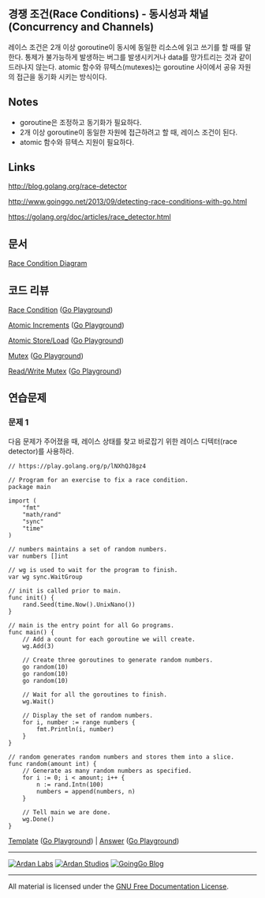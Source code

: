 ## 경쟁 조건(Race Conditions) - 동시성과 채널(Concurrency and Channels)

레이스 조건은 2개 이상 goroutine이 동시에 동일한 리소스에 읽고 쓰기를 할 때를 말한다. 통제가 불가능하게 발생하는 버그를 발생시키거나 data를 망가트리는 것과 같이 드러나지 않는다. atomic 함수와 뮤텍스(mutexes)는 goroutine 사이에서 공유 자원의 접근을 동기화 시키는 방식이다.

## Notes

* goroutine은 조정하고 동기화가 필요하다.
* 2개 이상 goroutine이 동일한 자원에 접근하려고 할 때, 레이스 조건이 된다.
* atomic 함수와 뮤텍스 지원이 필요하다.

## Links

http://blog.golang.org/race-detector

http://www.goinggo.net/2013/09/detecting-race-conditions-with-go.html

https://golang.org/doc/articles/race_detector.html

## 문서

[Race Condition Diagram](documentation/race_condition.md)

## 코드 리뷰

[Race Condition](example1/example1.go) ([Go Playground](https://play.golang.org/p/dMHhzuM-TM))

[Atomic Increments](example2/example2.go) ([Go Playground](https://play.golang.org/p/LJETaLkVl0))

[Atomic Store/Load](example3/example3.go) ([Go Playground](https://play.golang.org/p/qifiyxrX1R))

[Mutex](example4/example4.go) ([Go Playground](https://play.golang.org/p/nr8BM7lvNA))

[Read/Write Mutex](example5/example5.go) ([Go Playground](https://play.golang.org/p/p9V1R-_1T2))
## 연습문제

### 문제 1
다음 문제가 주어졌을 때, 레이스 상태를 찾고 바로잡기 위한 레이스 디텍터(race detector)를 사용하라.

	// https://play.golang.org/p/lNXhQJ8gz4

	// Program for an exercise to fix a race condition.
	package main

	import (
		"fmt"
		"math/rand"
		"sync"
		"time"
	)

	// numbers maintains a set of random numbers.
	var numbers []int

	// wg is used to wait for the program to finish.
	var wg sync.WaitGroup

	// init is called prior to main.
	func init() {
		rand.Seed(time.Now().UnixNano())
	}

	// main is the entry point for all Go programs.
	func main() {
		// Add a count for each goroutine we will create.
		wg.Add(3)

		// Create three goroutines to generate random numbers.
		go random(10)
		go random(10)
		go random(10)

		// Wait for all the goroutines to finish.
		wg.Wait()

		// Display the set of random numbers.
		for i, number := range numbers {
			fmt.Println(i, number)
		}
	}

	// random generates random numbers and stores them into a slice.
	func random(amount int) {
		// Generate as many random numbers as specified.
		for i := 0; i < amount; i++ {
			n := rand.Intn(100)
			numbers = append(numbers, n)
		}

		// Tell main we are done.
	    wg.Done()
	}


[Template](exercises/template1/template1.go) ([Go Playground](https://play.golang.org/p/yBFA-MDcMw)) | 
[Answer](exercises/exercise1/exercise1.go) ([Go Playground](https://play.golang.org/p/wFTNvVoBpz))

___
[![Ardan Labs](../../00-slides/images/ggt_logo.png)](http://www.ardanlabs.com)
[![Ardan Studios](../../00-slides/images/ardan_logo.png)](http://www.ardanstudios.com)
[![GoingGo Blog](../../00-slides/images/ggb_logo.png)](http://www.goinggo.net)
___
All material is licensed under the [GNU Free Documentation License](https://github.com/ArdanStudios/gotraining/blob/master/LICENSE).
